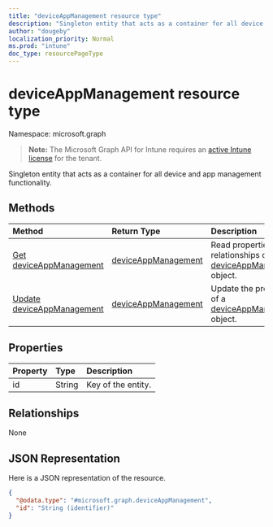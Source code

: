 ```yaml
---
title: "deviceAppManagement resource type"
description: "Singleton entity that acts as a container for all device and app management functionality."
author: "dougeby"
localization_priority: Normal
ms.prod: "intune"
doc_type: resourcePageType
---
```


# deviceAppManagement resource type

Namespace: microsoft.graph

> **Note:** The Microsoft Graph API for Intune requires an [active Intune license](https://go.microsoft.com/fwlink/?linkid=839381) for the tenant.

Singleton entity that acts as a container for all device and app management functionality.

## Methods
|Method|Return Type|Description|
|:---|:---|:---|
|[Get deviceAppManagement](../api/intune-policyset-deviceappmanagement-get.md)|[deviceAppManagement](../resources/intune-policyset-deviceappmanagement.md)|Read properties and relationships of the [deviceAppManagement](../resources/intune-policyset-deviceappmanagement.md) object.|
|[Update deviceAppManagement](../api/intune-policyset-deviceappmanagement-update.md)|[deviceAppManagement](../resources/intune-policyset-deviceappmanagement.md)|Update the properties of a [deviceAppManagement](../resources/intune-policyset-deviceappmanagement.md) object.|

## Properties
|Property|Type|Description|
|:---|:---|:---|
|id|String|Key of the entity.|

## Relationships
None

## JSON Representation
Here is a JSON representation of the resource.
<!-- {
  "blockType": "resource",
  "keyProperty": "id",
  "@odata.type": "microsoft.graph.deviceAppManagement"
}
-->
``` json
{
  "@odata.type": "#microsoft.graph.deviceAppManagement",
  "id": "String (identifier)"
}
```



